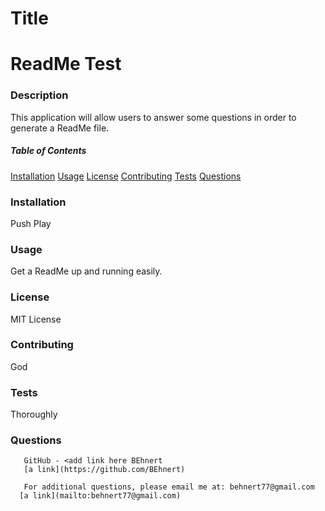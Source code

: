 
  

  # Title
  # ReadMe Test
  ### Description
  This application will allow users to answer some questions in order to generate a ReadMe file.

  ##### Table of Contents

   [Installation](#installation)
   [Usage](#usage)
   [License](#license)
   [Contributing](#contributing)
   [Tests](#tests)
   [Questions](#questions)
  
  ### Installation
  Push Play

  ### Usage
  Get a ReadMe up and running easily.

  ### License
  MIT License
 
  ### Contributing
  God

  ### Tests
  Thoroughly

  ### Questions
       GitHub - <add link here BEhnert
       [a link](https://github.com/BEhnert)
      
       For additional questions, please email me at: behnert77@gmail.com
      [a link](mailto:behnert77@gmail.com)

 
